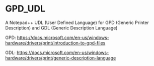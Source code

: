 # GPD_UDL
A Notepad++ UDL (User Defined Language) for GPD (Generic Printer Description) and GDL (Generic Description Language)

GPD: https://docs.microsoft.com/en-us/windows-hardware/drivers/print/introduction-to-gpd-files

GDL: https://docs.microsoft.com/en-us/windows-hardware/drivers/print/generic-description-language

